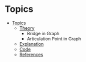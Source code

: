 # Topics
- [Topics](#Topics)
  - [Theory](#Theory)
    - Bridge in Graph
    - Articulation Point in Graph
  - [Explanation](#Explanation)
  - [Code](#Code)
  - [References](#References)
 
